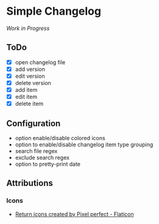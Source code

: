 # Simple Changelog

*Work in Progress*

## ToDo
- [x] open changelog file
- [x] add version
- [x] edit version
- [x] delete version
- [x] add item
- [x] edit item
- [x] delete item

## Configuration
- option enable/disable colored icons
- option to enable/disable changelog item type grouping
- search file regex
- exclude search regex
- option to pretty-print date


## Attributions
### Icons
- [Return icons created by Pixel perfect - Flaticon](https://www.flaticon.com/free-icons/return)